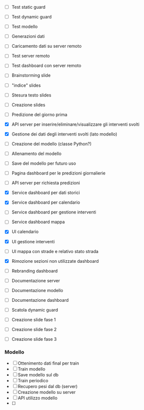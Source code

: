 

- [ ] Test static guard
- [ ] Test dynamic guard
- [ ] Test modello
- [ ] Generazioni dati
- [ ] Caricamento dati su server remoto
- [ ] Test server remoto
- [ ] Test dashboard con server remoto
- [ ] Brainstorming slide
- [ ] "indice" slides
- [ ] Stesura testo slides
- [ ] Creazione slides
- [ ] Predizione del giorno prima








- [x] API server per inserire/eliminare/visualizzare gli interventi svolti
- [x] Gestione dei dati degli interventi svolti (lato modello)
- [ ] Creazione del modello (classe Python?)
- [ ] Allenamento del modello
- [ ] Save del modello per futuro uso
- [ ] Pagina dashboard per le predizioni giornalierie
- [ ] API server per richiesta predizioni
- [x] Service dashboard per dati storici
- [x] Service dashboard per calendario
- [ ] Service dashboard per gestione interventi
- [ ] Service dashboard mappa
- [x] UI calendario
- [x] UI gestione interventi
- [ ] UI mappa con strade e relativo stato strada
- [x] Rimozione sezioni non utilizzate dashboard
- [ ] Rebranding dashboard
- [ ] Documentazione server
- [ ] Documentazione modello
- [ ] Documentazione dashboard
- [ ] Scatola dynamic guard
- [ ] Creazione slide fase 1
- [ ] Creazione slide fase 2
- [ ] Creazione slide fase 3






### Modello

- [ ] Ottenimento dati final per train
- [ ] Train modello
- [ ] Save modello sul db
- [ ] Train periodico
- [ ] Recupero pesi dal db (server)
- [ ] Creazione modello su server
- [ ] API utilizzo modello
- [ ] 





